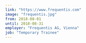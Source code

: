 ```yaml
---
link: "https://www.frequentis.com"
image: "frequentis.jpg"
from: 2018-08-01
until: 2018-08-31
employer: "Frequentis AG, Vienna"
job: "Temporary Trainee"
---
```


